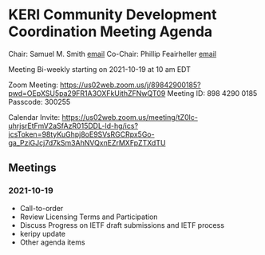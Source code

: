 # KERI Community Development Coordination Meeting Agenda

Chair: Samuel M. Smith [email](sam@prosapien.com)
Co-Chair: Phillip Feairheller [email](pfeairheller@gmail.com)

Meeting Bi-weekly starting on 2021-10-19 at 10 am EDT

Zoom Meeting:
https://us02web.zoom.us/j/89842900185?pwd=OEpXSU5pa29FR1A3OXFkUithZFNwQT09
Meeting ID: 898 4290 0185
Passcode: 300255

Calendar Invite:
https://us02web.zoom.us/meeting/tZ0lc-uhrjsrEtFmV2aSfAzR015DDL-ld-hg/ics?icsToken=98tyKuGhpj8oE9SVsRGCRpx5Go-ga_PziGJcj7d7kSm3AhNVQxnEZrMXFpZTXdTU

## Meetings
### 2021-10-19

- Call-to-order
- Review Licensing Terms and Participation
- Discuss Progress on IETF draft submissions and IETF process
- keripy update
- Other agenda items

